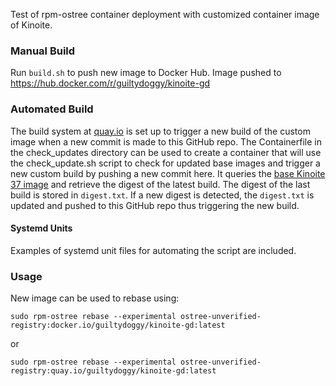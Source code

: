 Test of rpm-ostree container deployment with customized container image of Kinoite.

### Manual Build
Run `build.sh` to push new image to Docker Hub. Image pushed to https://hub.docker.com/r/guiltydoggy/kinoite-gd

### Automated Build
The build system at [quay.io](https://quay.io/repository/guiltydoggy/kinoite-gd) is set up to trigger a new build of the custom image when a new commit is made to this GitHub repo. The Containerfile in the check_updates directory can be used to create a container that will use the check_update.sh script to check for updated base images and trigger a new custom build by pushing a new commit here. It queries the [base Kinoite 37 image](https://quay.io/repository/fedora-ostree-desktops/kinoite?tab=tags) and retrieve the digest of the latest build. The digest of the last build is stored in `digest.txt`. If a new digest is detected, the `digest.txt` is updated and pushed to this GitHub repo thus triggering the new build.  

#### Systemd Units
Examples of systemd unit files for automating the script are included.

### Usage
New image can be used to rebase using:

```
sudo rpm-ostree rebase --experimental ostree-unverified-registry:docker.io/guiltydoggy/kinoite-gd:latest
```
or
```
sudo rpm-ostree rebase --experimental ostree-unverified-registry:quay.io/guiltydoggy/kinoite-gd:latest
```
